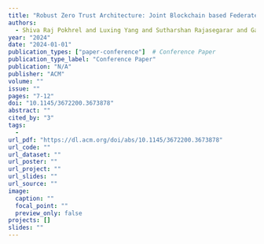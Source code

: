 ```yaml
---
title: "Robust Zero Trust Architecture: Joint Blockchain based Federated learning and Anomaly Detection based Framework"
authors:
  - Shiva Raj Pokhrel and Luxing Yang and Sutharshan Rajasegarar and Gang Li
year: "2024"
date: "2024-01-01"
publication_types: ["paper-conference"]  # Conference Paper
publication_type_label: "Conference Paper"
publication: "N/A"
publisher: "ACM"
volume: ""
issue: ""
pages: "7-12"
doi: "10.1145/3672200.3673878"
abstract: ""
cited_by: "3"
tags:
  - 
url_pdf: "https://dl.acm.org/doi/abs/10.1145/3672200.3673878"
url_code: ""
url_dataset: ""
url_poster: ""
url_project: ""
url_slides: ""
url_source: ""
image:
  caption: ""
  focal_point: ""
  preview_only: false
projects: []
slides: ""
---
```

